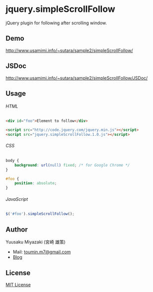 # jquery.simpleScrollFollow
jQuery plugin for following after scrolling window.


## Demo
http://www.usamimi.info/~sutara/sample2/simpleScrollFollow/

## JSDoc
http://www.usamimi.info/~sutara/sample2/simpleScrollFollow/JSDoc/


## Usage
###### HTML
```html
<div id="foo">Element to follow</div>

<script src="http://code.jquery.com/jquery.min.js"></script>
<script src="jquery.simpleScrollFollow.1.0.js"></script>
```

###### CSS
```css
body {
	background: url(null) fixed; /* for Google Chrome */
}

#foo {
	position: absolute;
}
```

###### JavaScript
```javascript
$('#foo').simpleScrollFollow();
```

## Author
Yuusaku Miyazaki (宮崎 雄策)

- Mail: toumin.m7@gmail.com
- [Blog](http://sutara79.hatenablog.com/entry/2014/06/21/185709)

## License
[MIT License](http://www.opensource.org/licenses/mit-license.php)